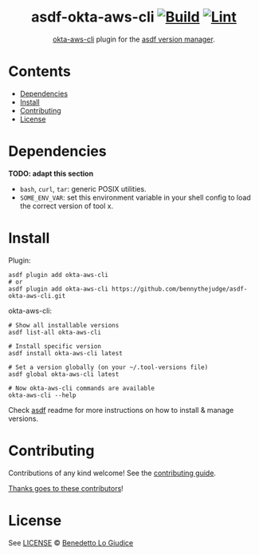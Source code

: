<div align="center">

# asdf-okta-aws-cli [![Build](https://github.com/bennythejudge/asdf-okta-aws-cli/actions/workflows/build.yml/badge.svg)](https://github.com/bennythejudge/asdf-okta-aws-cli/actions/workflows/build.yml) [![Lint](https://github.com/bennythejudge/asdf-okta-aws-cli/actions/workflows/lint.yml/badge.svg)](https://github.com/bennythejudge/asdf-okta-aws-cli/actions/workflows/lint.yml)


[okta-aws-cli](https://github.com/okta/okta-aws-cli) plugin for the [asdf version manager](https://asdf-vm.com).

</div>

# Contents

- [Dependencies](#dependencies)
- [Install](#install)
- [Contributing](#contributing)
- [License](#license)

# Dependencies

**TODO: adapt this section**

- `bash`, `curl`, `tar`: generic POSIX utilities.
- `SOME_ENV_VAR`: set this environment variable in your shell config to load the correct version of tool x.

# Install

Plugin:

```shell
asdf plugin add okta-aws-cli
# or
asdf plugin add okta-aws-cli https://github.com/bennythejudge/asdf-okta-aws-cli.git
```

okta-aws-cli:

```shell
# Show all installable versions
asdf list-all okta-aws-cli

# Install specific version
asdf install okta-aws-cli latest

# Set a version globally (on your ~/.tool-versions file)
asdf global okta-aws-cli latest

# Now okta-aws-cli commands are available
okta-aws-cli --help
```

Check [asdf](https://github.com/asdf-vm/asdf) readme for more instructions on how to
install & manage versions.

# Contributing

Contributions of any kind welcome! See the [contributing guide](contributing.md).

[Thanks goes to these contributors](https://github.com/bennythejudge/asdf-okta-aws-cli/graphs/contributors)!

# License

See [LICENSE](LICENSE) © [Benedetto Lo Giudice](https://github.com/bennythejudge/)
